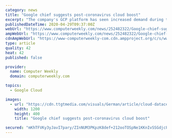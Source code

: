 ```yaml
---
category: news
title: "Google chief suggests post-coronavirus cloud boost"
excerpt: "The company's GCP platform has seen increased demand during the pandemic. Economic recovery may lead to less on-prem datacentres"
publishedDateTime: 2020-04-29T09:37:00Z
webUrl: "https://www.computerweekly.com/news/252482322/Google-chief-suggest-post-Coronavirus-cloud-boost"
ampWebUrl: "https://www.computerweekly.com/news/252482322/Google-chief-suggest-post-Coronavirus-cloud-boost?amp=1"
cdnAmpWebUrl: "https://www-computerweekly-com.cdn.ampproject.org/c/s/www.computerweekly.com/news/252482322/Google-chief-suggest-post-Coronavirus-cloud-boost?amp=1"
type: article
quality: 42
heat: 42
published: false

provider:
  name: Computer Weekly
  domain: computerweekly.com

topics:
  - Google Cloud

images:
  - url: "https://cdn.ttgtmedia.com/visuals/German/article/cloud-datacenter-adobe.jpg"
    width: 1200
    height: 400
    title: "Google chief suggests post-coronavirus cloud boost"

secured: "mKhTFVKy3yJavI7pary/ZInNUM3PKpzK8def+212ooTOSpNe1KKnIvSSGdjcFJDq53rw3TLYlXSpH0/Ia7urWyieZVfbisJ/u8NAujNYNFP7UQ+YUdo0mFvw90pFUrcWuREOfeiJbbQEaVtmZh7/Yi1cOhCOvriVXXQKZxpTKG4Y6d/F5uOj9ELHOrn7SIsqxdpCveEUxP8aj2NUTtNTZY6MSUCaLM9UuU3eJBRH3s2OxUd0xcXa1jHH2K8zu9j7TU3ELXaVEw8wx9kV33Tc7kB3f+v64TcpUKamnW9DcTOgiE9njwKiRkoCst0nRW/q;qU8s7hYVaS+wYK3UjxqpQA=="
---
```


